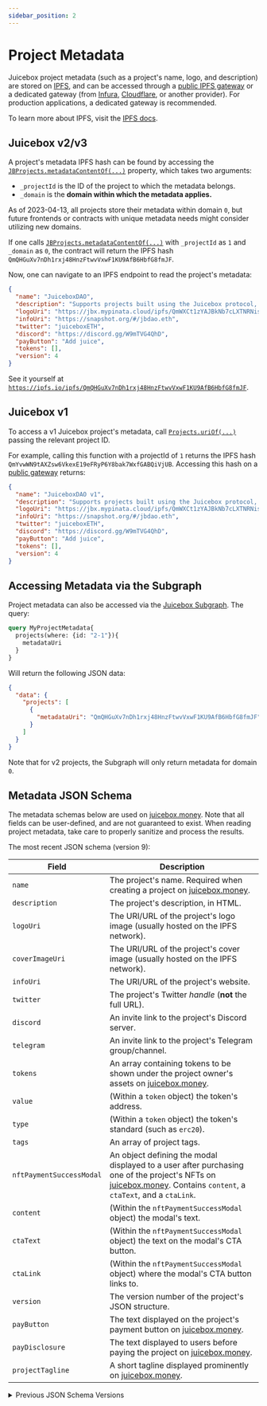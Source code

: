 ```yaml
---
sidebar_position: 2
---
```


# Project Metadata

Juicebox project metadata (such as a project's name, logo, and description) are stored on [IPFS](https://ipfs.tech/), and can be accessed through a [public IPFS gateway](https://ipfs.github.io/public-gateway-checker/) or a dedicated gateway (from [Infura](https://www.infura.io/), [Cloudflare](https://developers.cloudflare.com/web3/ipfs-gateway/), or another provider). For production applications, a dedicated gateway is recommended.

To learn more about IPFS, visit the [IPFS docs](https://docs.ipfs.tech/).

## Juicebox v2/v3

A project's metadata IPFS hash can be found by accessing the [`JBProjects.metadataContentOf(...)`](/docs/v4/deprecated/v3/api/contracts/jbprojects/properties/metadatacontentof.md) property, which takes two arguments:

- `_projectId` is the ID of the project to which the metadata belongs.
- `_domain` is the **domain within which the metadata applies.**

As of 2023-04-13, all projects store their metadata within domain `0`, but future frontends or contracts with unique metadata needs might consider utilizing new domains.

If one calls [`JBProjects.metadataContentOf(...)`](/docs/v4/deprecated/v3/api/contracts/jbprojects/properties/metadatacontentof.md) with `_projectId` as `1` and `_domain` as `0`, the contract will return the IPFS hash `QmQHGuXv7nDh1rxj48HnzFtwvVxwF1KU9AfB6HbfG8fmJF`.

Now, one can navigate to an IPFS endpoint to read the project's metadata:

```json
{
  "name": "JuiceboxDAO",
  "description": "Supports projects built using the Juicebox protocol, and the development of the protocol itself. All projects withdrawing funds from their treasury pay a 2.5% membership fee and receive JBX at the current issuance rate. JBX members govern the NFT that represents ownership over this treasury.",
  "logoUri": "https://jbx.mypinata.cloud/ipfs/QmWXCt1zYAJBkNb7cLXTNRNisuWu9mRAmXTaW9CLFYkWVS",
  "infoUri": "https://snapshot.org/#/jbdao.eth",
  "twitter": "juiceboxETH",
  "discord": "https://discord.gg/W9mTVG4QhD",
  "payButton": "Add juice",
  "tokens": [],
  "version": 4
}
```

See it yourself at [`https://ipfs.io/ipfs/QmQHGuXv7nDh1rxj48HnzFtwvVxwF1KU9AfB6HbfG8fmJF`](https://ipfs.io/ipfs/QmQHGuXv7nDh1rxj48HnzFtwvVxwF1KU9AfB6HbfG8fmJF).

## Juicebox v1

To access a v1 Juicebox project's metadata, call [`Projects.uriOf(...)`](https://etherscan.io/token/0x9b5a4053ffbb11ca9cd858aaee43cc95ab435418#readContract#F16) passing the relevant project ID.

For example, calling this function with a projectId of `1` returns the IPFS hash `QmYvwWN9tAXZsw6VkexE19eFRyP6Y8bak7WxfGABQiVjUB`. Accessing this hash on a [public gateway](https://ipfs.io/ipfs/QmYvwWN9tAXZsw6VkexE19eFRyP6Y8bak7WxfGABQiVjUB) returns:

```json
{
  "name": "JuiceboxDAO v1",
  "description": "Supports projects built using the Juicebox protocol, and the development of the protocol itself. All projects withdrawing funds from their treasury pay a 2.5% membership fee and receive JBX at the current issuance rate. JBX members govern the NFT that represents ownership over this treasury.",
  "logoUri": "https://jbx.mypinata.cloud/ipfs/QmWXCt1zYAJBkNb7cLXTNRNisuWu9mRAmXTaW9CLFYkWVS",
  "infoUri": "https://snapshot.org/#/jbdao.eth",
  "twitter": "juiceboxETH",
  "discord": "https://discord.gg/W9mTVG4QhD",
  "payButton": "Add juice",
  "tokens": [],
  "version": 4
}
```

## Accessing Metadata via the Subgraph

Project metadata can also be accessed via the [Juicebox Subgraph](../subgraph). The query:

```graphql
query MyProjectMetadata{
  projects(where: {id: "2-1"}){
    metadataUri
  }
}
```

Will return the following JSON data:

```json
{
  "data": {
    "projects": [
      {
        "metadataUri": "QmQHGuXv7nDh1rxj48HnzFtwvVxwF1KU9AfB6HbfG8fmJF"
      }
    ]
  }
}
```

Note that for v2 projects, the Subgraph will only return metadata for domain `0`.

## Metadata JSON Schema

The metadata schemas below are used on [juicebox.money](https://juicebox.money). Note that all fields can be user-defined, and are not guaranteed to exist. When reading project metadata, take care to properly sanitize and process the results.

The most recent JSON schema (version 9):

| Field | Description |
| --- | --- |
| `name` | The project's name. Required when creating a project on [juicebox.money](https://juicebox.money). |
| `description` | The project's description, in HTML. |
| `logoUri` | The URI/URL of the project's logo image (usually hosted on the IPFS network). |
| `coverImageUri` | The URI/URL of the project's cover image (usually hosted on the IPFS network). |
| `infoUri` | The URI/URL of the project's website. |
| `twitter` | The project's Twitter *handle* (**not** the full URL). |
| `discord` | An invite link to the project's Discord server. |
| `telegram` | An invite link to the project's Telegram group/channel. |
| `tokens` | An array containing tokens to be shown under the project owner's assets on [juicebox.money](https://juicebox.money). |
| `value` | (Within a `token` object) the token's address. |
| `type` | (Within a `token` object) the token's standard (such as `erc20`). |
| `tags` | An array of project tags. |
| `nftPaymentSuccessModal` | An object defining the modal displayed to a user after purchasing one of the project's NFTs on [juicebox.money](https://juicebox.money). Contains `content`, a `ctaText`, and a `ctaLink`. |
| `content` | (Within the `nftPaymentSuccessModal` object) the modal's text. |
| `ctaText` | (Within the `nftPaymentSuccessModal` object) the text on the modal's CTA button. |
| `ctaLink` | (Within the `nftPaymentSuccessModal` object) where the modal's CTA button links to. |
| `version` | The version number of the project's JSON structure. |
| `payButton` | The text displayed on the project's payment button on [juicebox.money](https://juicebox.money). |
| `payDisclosure` | The text displayed to users before paying the project on [juicebox.money](https://juicebox.money). |
| `projectTagline` | A short tagline displayed prominently on [juicebox.money](https://juicebox.money). |

<details>

<summary>Previous JSON Schema Versions</summary>

### Version 1

Example: Project `1-3`, hash [`QmZEJZDouDgPUBBbnYhmRzDwNH7SYHDWTF22XmyE6kb6kb`](https://ipfs.io/ipfs/QmZEJZDouDgPUBBbnYhmRzDwNH7SYHDWTF22XmyE6kb6kb)

```json
{
  "name": "Web3DAO",
  "logoUri": "https://gateway.pinata.cloud/ipfs/QmXsGGtJytXrAGmwDvcsZQKZX8TGtnXvFWSQ1Ao66VJTsd",
  "infoUri": "web3dao.io",
  "description": "Web3DAO is the Web3's own gallery, where you can own and trade iconic moments in Web3 history. We're an experiment in making a bright future for a fun Web3. \n\nWebsite(web3dao.io) coming soon, and we will airdrop limited edition NFT to all token holders."
}
```

- `name` - The project's name.
- `logoUri` - The URI/URL of the project's logo.
- `infoUri` - The URI/URL of the project's website.
- `description` - A description of the project.

### Version 2

Example: Project `1-28`, hash [`QmNnExgSYMg5ekLRRxb6wMefA94Ry8uDKVCSKGmF4rGVvK`](https://ipfs.io/ipfs/QmNnExgSYMg5ekLRRxb6wMefA94Ry8uDKVCSKGmF4rGVvK)

```json
{
  "name": "Sneaky Vampire Syndicate Pool ",
  "description": "Represents ownership in 10 SVS Tokens in linked portfolio. This pool has an exit point of 54.95 ETH for the bundle.  This is a reserve rate bundle and the exit price may be changed based on additional drops or mints. ",
  "logoUri": "https://jbx.mypinata.cloud/ipfs/QmSCKixmHXPjmYPfau87NioV9a4rDUxdVCdiWDVP5jSR1b",
  "infoUri": "https://opensea.io/svspool002",
  "payText": "Purchase",
  "tokens": [],
  "version": 2
}
```

- Added `version` - the metadata schema version.
- Added `payText` - text on the project's payment button on [juicebox.money](https://juicebox.money).
- Added `tokens[]` - an array containing tokens to be shown under the project owner's assets on [juicebox.money](https://juicebox.money). |

### Version 3

Example: Project `1-36`, hash [`QmW4WhXEHB55zxn5xAab4gBv6rT4nBckiMkfDujhgWW8TA`](https://ipfs.io/ipfs/QmW4WhXEHB55zxn5xAab4gBv6rT4nBckiMkfDujhgWW8TA)

```json
{
  "name": "ConstitutionDAO",
  "infoUri": "https://constitutiondao.com",
  "logoUri": "https://jbx.mypinata.cloud/ipfs/QmeBqesmJ2Ch8opZGnY1vGhYhnXDZrsY48RXQoq1WczqL1",
  "description": "We are buying the United States Constitution.",
  "twitter": "ConstitutionDAO",
  "discord": "https://discord.gg/EPJnNkP8MX",
  "tokens": [],
  "version": 3,
  "payButton": "Contribute",
  "payDisclosure": "If we fail to win the auction, you will be able to get refunded. If we win, your tokens will serve as governance tokens for ConstitutionDAO."
}
```

- Added `twitter` - The project's Twitter *handle* (**not** the full URL).
- Added `discord` - An invite link to the project's Discord server.
- Added `payDisclosure` - The text displayed to users before paying the project on [juicebox.money](https://juicebox.money).

### Version 4

Example: Project `2-13`, hash [`QmdwY2JDyT8uthJ2kfehpCNM659MHBEDjQ6ic3qw24dGVi`](https://ipfs.io/ipfs/QmdwY2JDyT8uthJ2kfehpCNM659MHBEDjQ6ic3qw24dGVi)

```json
{
  "name": "Zeugh's Juice",
  "infoUri": "https://bit.ly/3lfp3z8",
  "logoUri": "https://jbx.mypinata.cloud/ipfs/QmUCnxDmA9CA7RxerZQgEoLVAEKewyM59eg9cRir1oMXLK",
  "description": "That's where I get my money and my JBX. \n\nThis where you get $Zion",
  "twitter": "zeughfromcanu",
  "discord": "https://discord.gg/gwYNkwKkeM",
  "tokens": [
    { "value": "0x3abF2A4f8452cCC2CF7b4C1e4663147600646f66", "type": "erc20" }
  ],
  "version": 4,
  "payButton": "Z money!",
  "payDisclosure": "Hey, paying this project means directly giving money to zeugh.eth and whatever he wants to do with it\n\nYou will get tokens, they might not have any utility, maybe they do, idk"
}
```

- v2 project support.

### Version 5

Example: Project `2-311`, hash [`QmZPJTmFntmhXvu1iMa8zpP41b7haQURDM8nZx2aPUk54z`](https://ipfs.io/ipfs/QmZPJTmFntmhXvu1iMa8zpP41b7haQURDM8nZx2aPUk54z)

```json
{
  "name": "Greenlight Treasury",
  "infoUri": "studiodao.xyz",
  "logoUri": "ipfs://QmSC2fmjGJ33wKk1A64BrfTjLMvAUD3UCvjtAAi4v5kCNX",
  "description": "First season contributors are the true OGs at StudioDAO. Your contributions fund the first filmmaker Greenlight grants and the development of StudioDAO’s platform.",
  "twitter": "studiodao",
  "discord": "https://discord.gg/YxPGn9pcdr",
  "tokens": [],
  "version": 5,
  "payButton": "Buy Super Ticket",
  "payDisclosure": "BY CLICKING \"Buy a Super Ticket\" YOU ARE AGREEING TO THE TERMS OF SERVICE HOSTED HERE: https://www.studiodao.xyz/terms-of-service",
  "nftPaymentSuccessModal": {
    "content": "Thank you for becoming a Season 1 member!\n\nCheck your Greenlight Power by connecting to StudioDAO. ",
    "ctaText": "Connect to StudioDAO",
    "ctaLink": "https://studiodao.xyz"
  }
}
```

- Added `nftPaymentSuccessModal` - An object defining the modal displayed to a user after purchasing one of the project's NFTs on [juicebox.money](https://juicebox.money). Contains `content`, a `ctaText`, and a `ctaLink`.
- Added `content` - (Within the `nftPaymentSuccessModal` object) the modal's text.
- Added `ctaText` - (Within the `nftPaymentSuccessModal` object) the text on the modal's CTA button.
- Added `ctaLink` - (Within the `nftPaymentSuccessModal` object) where the modal's CTA button links to.
- Changed `logoUri` from full URL to IPFS URI.

### Version 6

Example: Project `2-437`, hash [`QmPugpHXtNN9opNkfThLR9gSqZcNUaA5eZ3WxKeFwsSYSX`](https://ipfs.io/ipfs/QmPugpHXtNN9opNkfThLR9gSqZcNUaA5eZ3WxKeFwsSYSX)

```json
{
  "name": "Anton Vitkovskiy's “Meditation on pikes”",
  "description": "Purchase Anton Vitkovskiy's “Meditation on pikes” 32x39 physical painting. Details below:\n\nArtist: Anton Vitkovskiy\n\nStyle: Neo Expressionism/ Figurative art/post modern/outsiderart/abstract\n\nTitle: “Meditation on Pikes”\nSize: 32x39 inches on stretched canvas.\nGlobal International Shipping is available\nMaterials: acrylic paint , canvas,\nHandmade item\nSigned and dated on the front and back by the artist.\ncreated in 2019\n\nA Certificate of Authenticity issued by the Artist\nReady to hang on the wall.\n\nShips worldwide from Brooklyn, NYC.\nShipping is Free within the US.\n\nReturns are accepted within 14 days of purchase.\nFeel free to contact me with any of your questions.\n\nThank you very much for supporting original art !",
  "logoUri": "ipfs://QmdhRykHKWh4KXSeRTvE6t28iJ5t9Vv1DH6w91MwwJAvT3",
  "infoUri": "www.instagram.com/antovitko/",
  "twitter": "",
  "discord": "",
  "telegram": "",
  "payButton": "Purchase",
  "payDisclosure": "",
  "version": 6
}
```

- added `telegram` - An invite link to the project's Telegram group/channel.

### Version 7

Example: Project `2-466`, hash [`QmZ3tYkpGMjC8gCGSERH2Hk5MWJYY5e8nvxwvr2ec9fwuJ`](https://ipfs.io/ipfs/QmZ3tYkpGMjC8gCGSERH2Hk5MWJYY5e8nvxwvr2ec9fwuJ)

```json
{
  "name": "Cosmic Bake Sale",
  "description": "UPDATE: MINTING CLOSED TILL THE END OF THE UNIVERSE......Why a bake sale? @WagmiStudios\n was mistakenly payed through a few funding cycles from Juicebox DAO even though our proposal had not passed. It has since passed but now we have a 10 ETH shortfall. https://t.co/3HPZyWjrWS, All art was hand made by Sage Kellyn. Once the project launches we will keep the project open for 96 Hrs. Then shut off minting and burn the project.  The Project can collect up to 10.1 Eth to repay JuiceboxDAO and any overflow will be redeemable by Wagmi  Studios. ",
  "logoUri": "ipfs://QmaN22z6Vq1sXZHAHefLeDtnYEcRUKeepQgQdoQ8pRa8LG",
  "coverImageUri": "ipfs://QmQTuBk7hi7rrinfXhBbiHScoLG1Rhzq3QxStgvoTkVuJv",
  "infoUri": "wagmistudios.xyz",
  "twitter": "wagmiStudios",
  "discord": "https://discord.gg/dGADgHKW",
  "telegram": "",
  "payButton": "Collect Treats",
  "payDisclosure": "Thank you so much for being apart of this beautiful experiment. We'd like to thank Juicebox for creating one of the most powerful fundraising tools this side of the milky way. PLEASE flex your favorite pastry on Twitter and share the project. 🙌    ❤️ - Wagmi Studios",
  "version": 7
}
```

- Added `coverImageUri` - The URI/URL of the project's cover image (usually hosted on the IPFS network).

### Version 8

Example: Project `2-477`, hash [`QmZUYR2bNUPNZYzmLcbY4JqJMRrZhfmP7Nom7Hp3kdo2YE`](https://ipfs.io/ipfs/QmZUYR2bNUPNZYzmLcbY4JqJMRrZhfmP7Nom7Hp3kdo2YE)

```json
{
  "name": "nance",
  "infoUri": "nance.app",
  "logoUri": "ipfs://QmU6eSNXv4qyP1FhW1KcExnk114BQmKWJwkuWo9D3HEeap",
  "coverImageUri": "",
  "description": "nance is a sufficiently decentralized, automated governance platform\n\nborn from the most active DAO on Ethereum, JuiceboxDAO\n\nnance can:\n* provide a proposal creation frontend\n* store proposals using Dolt (git for mySQL databases)\n* create a discussion thread for a new proposal\n* alert the DAO to different stages of governance\n* upload proposals to Snapshot in a timely manner\n* keep track of DAO member payouts\n* reconfigure Juicebox funding cycles\n* submit Gnosis Safe transactions",
  "twitter": "nance_app",
  "discord": "discord.gg/eHv5kwbgGE",
  "telegram": "",
  "tokens": [],
  "tags": [],
  "version": 8,
  "payDisclosure": "this is not an investment\n\nthanks for feeling nance-ish <3",
  "payButton": "automate"
}
```

- Add `tags`, an array of project categories defined on juicebox.money.

### Version 9

Example: Project `2-552`, hash [`QmXHpKPhQM6e1RsjxU7pBrrV2w3jjUyy58gtjvBs1xji45`](https://ipfs.io/ipfs/QmXHpKPhQM6e1RsjxU7pBrrV2w3jjUyy58gtjvBs1xji45)

```json
{
  "name": "Juicecast",
  "infoUri": "podcast.juicebox.money",
  "logoUri": "ipfs://QmStCU29qjCi8ngAH7AZ1GTGymPvkDCppZT63335Bw8jBz",
  "coverImageUri": "ipfs://QmP4big6pVACh1erNtPa4sSHSqQr5N5SMZXDrHcvkUrgdf",
  "description": "<p>The Juicecast is a series of conversations hosted by <a href=\"https://twitter.com/0xbrileigh\" rel=\"noopener noreferrer\" target=\"_blank\">Brileigh</a> &amp; <a href=\"https://twitter.com/0xmatthewb\" rel=\"noopener noreferrer\" target=\"_blank\">Matthew</a> with builders in the Juicebox ecosystem and beyond. Episodes are released every two weeks and can be found on <a href=\"https://podcast.juicebox.money\" rel=\"noopener noreferrer\" target=\"_blank\">all major podcast platforms</a> as well as <a href=\"https://www.youtube.com/@JuiceboxDAO\" rel=\"noopener noreferrer\" target=\"_blank\">JBDAO YouTube</a>.</p><p><br></p><p>This project will serve as the homebase for The Juicecast as well as any payouts to Matthew &amp; Brileigh for contributions to JBDAO.</p>",
  "twitter": "",
  "discord": "",
  "telegram": "",
  "tokens": [],
  "tags": ["social", "education"],
  "version": 9,
  "payButton": "Add juice",
  "projectTagline": "Content creation for the Juicebox ecosystem"
}
```

- Added `projectTagline`
- Added HTML `description`s

</details>
